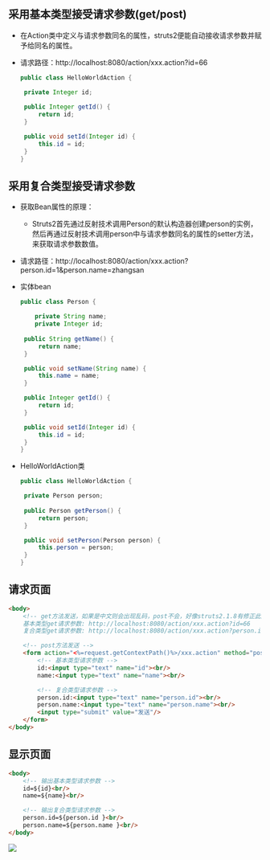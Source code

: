 
## 采用基本类型接受请求参数(get/post)
- 在Action类中定义与请求参数同名的属性，struts2便能自动接收请求参数并赋予给同名的属性。
- 请求路径：http://localhost:8080/action/xxx.action?id=66

   ```java
   public class HelloWorldAction {
   
   	private Integer id;
   	
   	public Integer getId() {
   		return id;
   	}
   
   	public void setId(Integer id) {
   		this.id = id;
   	}
   }
   ```



## 采用复合类型接受请求参数

- 获取Bean属性的原理：

  - Struts2首先通过反射技术调用Person的默认构造器创建person的实例，然后再通过反射技术调用person中与请求参数同名的属性的setter方法，来获取请求参数数值。
- 请求路径：http://localhost:8080/action/xxx.action?person.id=1&person.name=zhangsan
- 实体bean

   ```java
   public class Person {
   
       private String name;
       private Integer id;
   	
   	public String getName() {
   		return name;
   	}
   
   	public void setName(String name) {
   		this.name = name;
   	}
   
   	public Integer getId() {
   		return id;
   	}
   
   	public void setId(Integer id) {
   		this.id = id;
   	}
   }
   ```

- HelloWorldAction类

   ```java
   public class HelloWorldAction {
   
   	private Person person;
   	
   	public Person getPerson() {
   		return person;
   	}
   
   	public void setPerson(Person person) {
   		this.person = person;
   	}
   }
   ```



## 请求页面

```html
<body>
	<!-- get方法发送，如果是中文则会出现乱码，post不会，好像struts2.1.8有修正此问题
	基本类型get请求参数: http://localhost:8080/action/xxx.action?id=66
	复合类型get请求参数: http://localhost:8080/action/xxx.action?person.id=1&person.name=zhangsan-->

	<!-- post方法发送 -->
	<form action="<%=request.getContextPath()%>/xxx.action" method="post">
		<!-- 基本类型请求参数 -->
		id:<input type="text" name="id"><br/>
		name:<input type="text" name="name"><br/>

		<!-- 复合类型请求参数 -->
		person.id:<input type="text" name="person.id"><br/>
		person.name:<input type="text" name="person.name"><br/>
		<input type="submit" value="发送"/>
	</form>
</body>
```



## 显示页面

```html
<body>
	<!-- 输出基本类型请求参数 -->
	id=${id}<br/>
	name=${name}<br/>

	<!-- 输出复合类型请求参数 -->
	person.id=${person.id }<br/>
	person.name=${person.name }<br/>
</body>
```



![](https://cdn.jsdelivr.net/gh/huayonglun/cdn_image001@0.03029291122/gh_pic.png)

